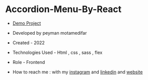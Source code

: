 # Accordion-Menu-By-React



- [Demo Project](https://peyman-web.ir/asset/portfolio/ea/index.html)

- Developed by peyman motamedifar

- Created - 2022

- Technologies Used - Html , css , sass , flex


- Role - Frontend

- How to reach me : with my [instagram](https://www.instagram.com/peyman_web) and [linkedin](https://www.linkedin.com/in/peymanmotamedifar) and [website](https://www.peyman-web.ir)
